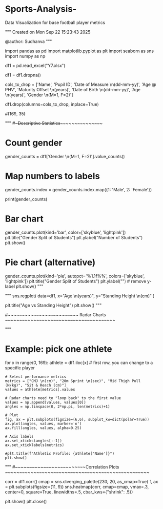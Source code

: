 # Sports-Analysis-
Data Visualization for base football player metrics

"""
Created on Mon Sep 22 15:23:43 2025

@author: Sudhanva
"""

import pandas as pd 
import matplotlib.pyplot as plt
import seaborn as sns 
import numpy as np


df1 = pd.read_excel("Y7.xlsx")

df1 = df1.dropna()


cols_to_drop = ['Name', 'Pupil ID', 'Date of Measure \n(dd-mm-yy)', 'Age @ PHV',
       'Maturity Offset \n(years)', 'Date of Birth \n(dd-mm-yy)',
       'Age \n(years)', 'Gender \n(M=1, F=2)']

df1.drop(columns=cols_to_drop, inplace=True)

#(169, 35)


"""
#~~~~~~~~~~~~~~~~~~~~~Descriptive Statistics~~~~~~~~~~~~~~~~~~~~~~~~~~~~~~~~~~~


# Count gender
gender_counts = df1['Gender \n(M=1, F=2)'].value_counts()

# Map numbers to labels
gender_counts.index = gender_counts.index.map({1: 'Male', 2: 'Female'})


print(gender_counts)

# Bar chart
gender_counts.plot(kind='bar', color=['skyblue', 'lightpink'])
plt.title("Gender Split of Students")
plt.ylabel("Number of Students")
plt.show()

# Pie chart (alternative)
gender_counts.plot(kind='pie', autopct='%1.1f%%', colors=['skyblue', 'lightpink'])
plt.title("Gender Split of Students")
plt.ylabel("")  # remove y-label
plt.show()
"""

"""
sns.regplot(
    data=df1,
    x="Age \n(years)",
    y="Standing Height \n(cm)"
)

plt.title("Age vs Standing Height")
plt.show()
"""

#~~~~~~~~~~~~~~~~~~~~~~~~~ Radar Charts ~~~~~~~~~~~~~~~~~~~~~~~~~~~~~~~~~~~~~~~

"""
# Example: pick one athlete

for x in range(0, 169):
    athlete = df1.iloc[x]   # first row, you can change to a specific player

    # Select performance metrics
    metrics = ["CMJ \n(cm)", "20m Sprint \n(sec)", "Mid Thigh Pull (N/kg)", "Sit & Reach (cm)"]
    values = athlete[metrics].values

    # Radar charts need to "loop back" to the first value
    values = np.append(values, values[0])
    angles = np.linspace(0, 2*np.pi, len(metrics)+1)

    # Plot
    fig, ax = plt.subplots(figsize=(6,6), subplot_kw=dict(polar=True))
    ax.plot(angles, values, marker='o')
    ax.fill(angles, values, alpha=0.25)

    # Axis labels
    ax.set_xticks(angles[:-1])
    ax.set_xticklabels(metrics)

    #plt.title(f"Athletic Profile: {athlete['Name']}")
    plt.show()
""" 
#~~~~~~~~~~~~~~~~~~~~~~~~~Correlation Plots ~~~~~~~~~~~~~~~~~~~~~~~~~~~~~~~~~~~~~~~~~~~~~~~~~~~

corr = df1.corr()
cmap = sns.diverging_palette(230, 20, as_cmap=True)
f, ax = plt.subplots(figsize=(11, 9))
sns.heatmap(corr, cmap=cmap, vmax=.3, center=0,
            square=True, linewidths=.5, cbar_kws={"shrink": .5})

plt.show()
plt.close()

